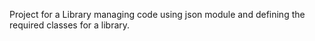 Project for a Library managing code using json module and defining the required classes for a library.
